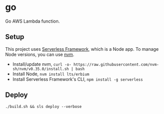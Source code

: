# go

Go AWS Lambda function.

## Setup

This project uses [Serverless Framework](https://www.serverless.com/), which is a Node app. To manage Node versions, you can use [nvm](https://github.com/nvm-sh/nvm).

- Install/update nvm, `curl -o- https://raw.githubusercontent.com/nvm-sh/nvm/v0.35.0/install.sh | bash`
- Install Node, `nvm install lts/erbium`
- Install Serverless Framework's CLI, `npm install -g serverless`

## Deploy

`./build.sh && sls deploy --verbose`
